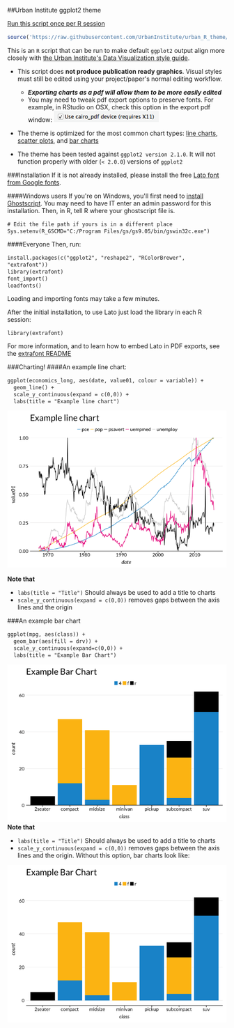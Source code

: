 ##Urban Institute ggplot2 theme

[Run this script once per R session](urban_ggplot_theme.R)
```r 
source('https://raw.githubusercontent.com/UrbanInstitute/urban_R_theme/master/urban_ggplot_theme.R')
```

This is an `R` script that can be run to make default `ggplot2` output align more closely with [the Urban Institute's Data Visualization style guide](http://urbaninstitute.github.io/graphics-styleguide/).

- This script does **not produce publication ready graphics**. Visual styles must still be edited using your project/paper's normal editing workflow.
	-  ***Exporting charts as a pdf will allow them to be more easily edited***
	-  You may need to tweak pdf export options to preserve fonts. For example, in RStudio on OSX, check this option in the export pdf window: ![pdf export option](img/pdf_export_option.png)

- The theme is optimized for the most common chart types: [line charts](http://docs.ggplot2.org/current/geom_path.html), [scatter plots](http://docs.ggplot2.org/current/geom_point.html), and [bar charts](http://docs.ggplot2.org/current/geom_bar.html)

- The theme has been tested against `ggplot2 version 2.1.0`. It will not function properly with older (`< 2.0.0`) versions of `ggplot2`

###Installation
If it is not already installed, please install the free [Lato font from Google fonts](https://www.google.com/fonts/specimen/Lato).

####Windows users
If you're on Windows, you'll first need to [install Ghostscript](http://ghostscript.com/download/). You may need to have IT enter an admin password for this installation. Then, in R, tell R where your ghostscript file is.
```
# Edit the file path if yours is in a different place
Sys.setenv(R_GSCMD="C:/Program Files/gs/gs9.05/bin/gswin32c.exe")
```

####Everyone
Then, run:

```
install.packages(c("ggplot2", "reshape2", "RColorBrewer", "extrafont"))
library(extrafont)
font_import()
loadfonts()
```

Loading and importing fonts may take a few minutes.

After the initial installation, to use Lato just load the library in each R session:
```
library(extrafont)
```
For more information, and to learn how to embed Lato in PDF exports, see the [extrafont README](https://cran.r-project.org/web/packages/extrafont/README.html)

###Charting!
####An example line chart:
```
ggplot(economics_long, aes(date, value01, colour = variable)) +
  geom_line() +
  scale_y_continuous(expand = c(0,0)) +
  labs(title = "Example line chart")
```
![example line chart](img/example_line_chart.png)

**Note that**

- `labs(title = "Title")` Should always be used to add a title to charts
- `scale_y_continuous(expand = c(0,0))` removes gaps between the axis lines and the origin

###An example bar chart
```
ggplot(mpg, aes(class)) +
  geom_bar(aes(fill = drv)) +
  scale_y_continuous(expand=c(0,0)) +
  labs(title = "Example Bar Chart")
```
![example bar chart](img/example_bar_chart.png)
**Note that**

- `labs(title = "Title")` Should always be used to add a title to charts
- `scale_y_continuous(expand = c(0,0))` removes gaps between the axis lines and the origin. Without this option, bar charts look like:

![the horror](img/yuck.png)
